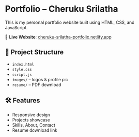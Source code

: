 # Portfolio – Cheruku Srilatha

This is my personal portfolio website built using HTML, CSS, and JavaScript.

🔗 **Live Website**: [cheruku-srilatha-portfolio.netlify.app](https://cheruku-srilatha-portfolio.netlify.app/)

## 📁 Project Structure
- `index.html`
- `style.css`
- `script.js`
- `images/` – logos & profile pic
- `resume/` – PDF download

## 🛠️ Features
- Responsive design
- Projects showcase
- Skills, About, Contact
- Resume download link
